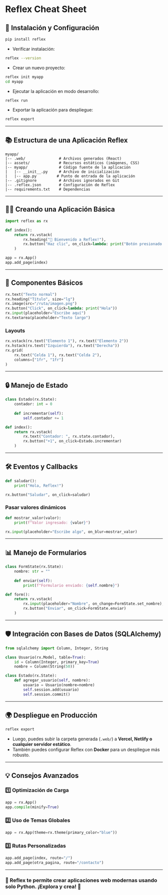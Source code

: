 # Reflex Cheat Sheet

## 🌟 Instalación y Configuración
```bash
pip install reflex
```
- Verificar instalación:
```bash
reflex --version
```
- Crear un nuevo proyecto:
```bash
reflex init myapp
cd myapp
```
- Ejecutar la aplicación en modo desarrollo:
```bash
reflex run
```
- Exportar la aplicación para despliegue:
```bash
reflex export
```

---

## 📚 Estructura de una Aplicación Reflex
```
myapp/
|-- .web/               # Archivos generados (React)
|-- assets/             # Recursos estáticos (imágenes, CSS)
|-- myapp/              # Código fuente de la aplicación
|   |-- __init__.py     # Archivo de inicialización
|   |-- app.py         # Punto de entrada de la aplicación
|-- .gitignore          # Archivos ignorados en Git
|-- .reflex.json        # Configuración de Reflex
|-- requirements.txt    # Dependencias
```

---

## 👨‍💻 Creando una Aplicación Básica
```python
import reflex as rx

def index():
    return rx.vstack(
        rx.heading("🚀 Bienvenido a Reflex!"),
        rx.button("Haz clic", on_click=lambda: print("Botón presionado!"))
    )

app = rx.App()
app.add_page(index)
```

---

## 💚 Componentes Básicos
```python
rx.text("Texto normal")
rx.heading("Título", size="lg")
rx.image(src="/ruta/imagen.png")
rx.button("Click", on_click=lambda: print("Hola"))
rx.input(placeholder="Escribe aquí")
rx.textarea(placeholder="Texto largo")
```

### Layouts
```python
rx.vstack(rx.text("Elemento 1"), rx.text("Elemento 2"))
rx.hstack(rx.text("Izquierda"), rx.text("Derecha"))
rx.grid(
    rx.text("Celda 1"), rx.text("Celda 2"),
    columns=["1fr", "1fr"]
)
```

---

## 🔒 Manejo de Estado
```python
class Estado(rx.State):
    contador: int = 0
    
    def incrementar(self):
        self.contador += 1

def index():
    return rx.vstack(
        rx.text("Contador: ", rx.state.contador),
        rx.button("+1", on_click=Estado.incrementar)
    )
```

---

## 🛠️ Eventos y Callbacks
```python
def saludar():
    print("Hola, Reflex!")

rx.button("Saludar", on_click=saludar)
```

### Pasar valores dinámicos
```python
def mostrar_valor(valor):
    print(f"Valor ingresado: {valor}")

rx.input(placeholder="Escribe algo", on_blur=mostrar_valor)
```

---

## 📊 Manejo de Formularios
```python
class FormState(rx.State):
    nombre: str = ""
    
    def enviar(self):
        print(f"Formulario enviado: {self.nombre}")

def form():
    return rx.vstack(
        rx.input(placeholder="Nombre", on_change=FormState.set_nombre),
        rx.button("Enviar", on_click=FormState.enviar)
    )
```

---

## 🛡️ Integración con Bases de Datos (SQLAlchemy)
```python
from sqlalchemy import Column, Integer, String

class Usuario(rx.Model, table=True):
    id = Column(Integer, primary_key=True)
    nombre = Column(String(50))

class Estado(rx.State):
    def agregar_usuario(self, nombre):
        usuario = Usuario(nombre=nombre)
        self.session.add(usuario)
        self.session.commit()
```

---

## 🌍 Despliegue en Producción
```bash
reflex export
```
- Luego, puedes subir la carpeta generada (`.web/`) a **Vercel, Netlify o cualquier servidor estático**.
- También puedes configurar Reflex con **Docker** para un despliegue más robusto.

---

## 💡 Consejos Avanzados
### 1️⃣ Optimización de Carga
```python
app = rx.App()
app.compile(minify=True)
```

### 2️⃣ Uso de Temas Globales
```python
app = rx.App(theme=rx.theme(primary_color="blue"))
```

### 3️⃣ Rutas Personalizadas
```python
app.add_page(index, route="/")
app.add_page(otra_pagina, route="/contacto")
```

---

### 🚀 Reflex te permite crear aplicaciones web modernas usando solo Python. ¡Explora y crea! 🚀

